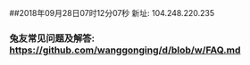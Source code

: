 ##2018年09月28日07时12分07秒 新址: 104.248.220.235
### 兔友常见问题及解答: https://github.com/wanggonging/d/blob/w/FAQ.md
